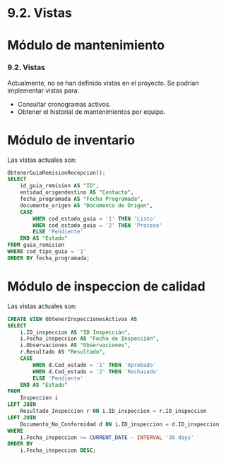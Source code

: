 # 9.2. Vistas

# Módulo de mantenimiento
### 9.2. Vistas
Actualmente, no se han definido vistas en el proyecto. Se podrían implementar vistas para:
- Consultar cronogramas activos.
- Obtener el historial de mantenimientos por equipo.

# Módulo de inventario
Las vistas actuales son:

```sql
ObtenerGuiaRemisionRecepcion():
SELECT 
    id_guia_remision AS "ID", 
    entidad_origendestino AS "Contacto", 
    fecha_programada AS "Fecha Programada", 
    documento_origen AS "Documento de Origen", 
    CASE 
        WHEN cod_estado_guia = '1' THEN 'Listo'
        WHEN cod_estado_guia = '2' THEN 'Proceso'
        ELSE 'Pendiente' 
    END AS "Estado"
FROM guia_remision
WHERE cod_tipo_guia = '1'
ORDER BY fecha_programada;
```
# Módulo de inspeccion de calidad
Las vistas actuales son:
```sql
CREATE VIEW ObtenerInspeccionesActivas AS
SELECT 
    i.ID_inspeccion AS "ID Inspección", 
    i.Fecha_inspeccion AS "Fecha de Inspección", 
    i.Observaciones AS "Observaciones", 
    r.Resultado AS "Resultado", 
    CASE 
        WHEN d.Cod_estado = '1' THEN 'Aprobado'
        WHEN d.Cod_estado = '2' THEN 'Rechazado'
        ELSE 'Pendiente'
    END AS "Estado"
FROM 
    Inspeccion i
LEFT JOIN 
    Resultado_Inspeccion r ON i.ID_inspeccion = r.ID_inspeccion
LEFT JOIN 
    Documento_No_Conformidad d ON i.ID_inspeccion = d.ID_inspeccion
WHERE 
    i.Fecha_inspeccion >= CURRENT_DATE - INTERVAL '30 days'
ORDER BY 
    i.Fecha_inspeccion DESC;

```
